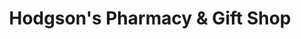---
title: "Hodgson's Pharmacy & Gift Shop"
url: /athens/hodgsons-pharmacy-and-gift-shop/
shop: ice cream
---